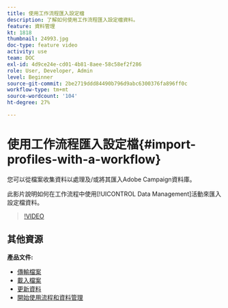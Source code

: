 ```yaml
---
title: 使用工作流程匯入設定檔
description: 了解如何使用工作流程匯入設定檔資料。
feature: 資料管理
kt: 1818
thumbnail: 24993.jpg
doc-type: feature video
activity: use
team: DOC
exl-id: 4d9ce24e-cd01-4b81-8aee-58c58ef2f286
role: User, Developer, Admin
level: Beginner
source-git-commit: 2be2719ddd84490b796d9abc6300376fa896ff0c
workflow-type: tm+mt
source-wordcount: '104'
ht-degree: 27%

---
```


# 使用工作流程匯入設定檔{#import-profiles-with-a-workflow}

您可以從檔案收集資料以處理及/或將其匯入Adobe Campaign資料庫。

此影片說明如何在工作流程中使用[!UICONTROL Data Management]活動來匯入設定檔資料。

>[!VIDEO](https://video.tv.adobe.com/v/24993?quality=12)

## 其他資源

**產品文件:**
* [傳輸檔案](https://experienceleague.adobe.com/docs/campaign-standard/using/managing-processes-and-data/data-management-activities/transfer-file.html)
* [載入檔案](https://experienceleague.adobe.com/docs/campaign-standard/using/managing-processes-and-data/data-management-activities/load-file.html)
* [更新資料](https://experienceleague.adobe.com/docs/campaign-standard/using/managing-processes-and-data/data-management-activities/update-data.html)
* [開始使用流程和資料管理](https://experienceleague.adobe.com/docs/campaign-standard/using/managing-processes-and-data/get-started-workflows.html)
